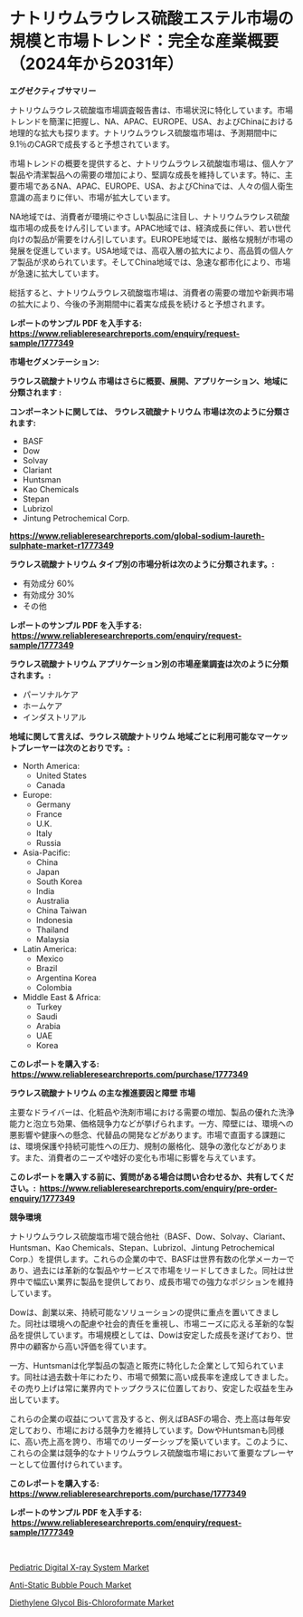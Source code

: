 <p><h1>ナトリウムラウレス硫酸エステル市場の規模と市場トレンド：完全な産業概要（2024年から2031年）</h1></p><p><strong>エグゼクティブサマリー</strong></p>
<p><p>ナトリウムラウレス硫酸塩市場調査報告書は、市場状況に特化しています。市場トレンドを簡潔に把握し、NA、APAC、EUROPE、USA、およびChinaにおける地理的な拡大も探ります。ナトリウムラウレス硫酸塩市場は、予測期間中に9.1％のCAGRで成長すると予想されています。</p><p>市場トレンドの概要を提供すると、ナトリウムラウレス硫酸塩市場は、個人ケア製品や清潔製品への需要の増加により、堅調な成長を維持しています。特に、主要市場であるNA、APAC、EUROPE、USA、およびChinaでは、人々の個人衛生意識の高まりに伴い、市場が拡大しています。</p><p>NA地域では、消費者が環境にやさしい製品に注目し、ナトリウムラウレス硫酸塩市場の成長をけん引しています。APAC地域では、経済成長に伴い、若い世代向けの製品が需要をけん引しています。EUROPE地域では、厳格な規制が市場の発展を促進しています。USA地域では、高収入層の拡大により、高品質の個人ケア製品が求められています。そしてChina地域では、急速な都市化により、市場が急速に拡大しています。</p><p>総括すると、ナトリウムラウレス硫酸塩市場は、消費者の需要の増加や新興市場の拡大により、今後の予測期間中に着実な成長を続けると予想されます。</p></p>
<p><strong>レポートのサンプル PDF を入手する: <a href="https://www.reliableresearchreports.com/enquiry/request-sample/1777349">https://www.reliableresearchreports.com/enquiry/request-sample/1777349</a></strong></p>
<p><strong>市場セグメンテーション:</strong></p>
<p><strong> ラウレス硫酸ナトリウム 市場はさらに概要、展開、アプリケーション、地域に分類されます :</strong></p>
<p><strong>コンポーネントに関しては、 ラウレス硫酸ナトリウム 市場は次のように分類されます: &nbsp;</strong></p>
<p><ul><li>BASF</li><li>Dow</li><li>Solvay</li><li>Clariant</li><li>Huntsman</li><li>Kao Chemicals</li><li>Stepan</li><li>Lubrizol</li><li>Jintung Petrochemical Corp.</li></ul></p>
<p><strong><a href="https://www.reliableresearchreports.com/global-sodium-laureth-sulphate-market-r1777349">https://www.reliableresearchreports.com/global-sodium-laureth-sulphate-market-r1777349</a></strong></p>
<p><strong> ラウレス硫酸ナトリウム タイプ別の市場分析は次のように分類されます。:</strong></p>
<p><ul><li>有効成分 60%</li><li>有効成分 30%</li><li>その他</li></ul></p>
<p><strong>レポートのサンプル PDF を入手する: &nbsp;<a href="https://www.reliableresearchreports.com/enquiry/request-sample/1777349">https://www.reliableresearchreports.com/enquiry/request-sample/1777349</a></strong></p>
<p><strong> ラウレス硫酸ナトリウム アプリケーション別の市場産業調査は次のように分類されます。:</strong></p>
<p><ul><li>パーソナルケア</li><li>ホームケア</li><li>インダストリアル</li></ul></p>
<p><strong>地域に関して言えば、ラウレス硫酸ナトリウム 地域ごとに利用可能なマーケットプレーヤーは次のとおりです。:</strong></p>
<p><ul>
    <li>
        North America:
        <ul>
            <li>United States</li>
            <li>Canada</li>
        </ul>
    </li>
    <li>
        Europe:
        <ul>
            <li>Germany</li>
            <li>France</li>
            <li>U.K.</li>
            <li>Italy</li>
            <li>Russia</li>
        </ul>
    </li>
    <li>
        Asia-Pacific:
        <ul>
            <li>China</li>
            <li>Japan</li>
            <li>South Korea</li>
            <li>India</li>
            <li>Australia</li>
            <li>China Taiwan</li>
            <li>Indonesia</li>
            <li>Thailand</li>
            <li>Malaysia</li>
        </ul>
    </li>
    <li>
        Latin America:
        <ul>
            <li>Mexico</li>
            <li>Brazil</li>
            <li>Argentina Korea</li>
            <li>Colombia</li>
        </ul>
    </li>
    <li>
        Middle East & Africa:
        <ul>
            <li>Turkey</li>
            <li>Saudi</li>
            <li>Arabia</li>
            <li>UAE</li>
            <li>Korea</li>
        </ul>
    </li>
    </ul></p>
<p><strong>このレポートを購入する: &nbsp;<a href="https://www.reliableresearchreports.com/purchase/1777349">https://www.reliableresearchreports.com/purchase/1777349</a></strong></p>
<p><strong>ラウレス硫酸ナトリウム の主な推進要因と障壁 市場</strong></p>
<p><p>主要なドライバーは、化粧品や洗剤市場における需要の増加、製品の優れた洗浄能力と泡立ち効果、価格競争力などが挙げられます。一方、障壁には、環境への悪影響や健康への懸念、代替品の開発などがあります。市場で直面する課題には、環境保護や持続可能性への圧力、規制の厳格化、競争の激化などがあります。また、消費者のニーズや嗜好の変化も市場に影響を与えています。</p></p>
<p><strong>このレポートを購入する前に、質問がある場合は問い合わせるか、共有してください。:&nbsp; <a href="https://www.reliableresearchreports.com/enquiry/pre-order-enquiry/1777349">https://www.reliableresearchreports.com/enquiry/pre-order-enquiry/1777349</a></strong></p>
<p><strong>競争環境</strong></p>
<p><p>ナトリウムラウレス硫酸塩市場で競合他社（BASF、Dow、Solvay、Clariant、Huntsman、Kao Chemicals、Stepan、Lubrizol、Jintung Petrochemical Corp.）を提供します。これらの企業の中で、BASFは世界有数の化学メーカーであり、過去には革新的な製品やサービスで市場をリードしてきました。同社は世界中で幅広い業界に製品を提供しており、成長市場での強力なポジションを維持しています。</p><p>Dowは、創業以来、持続可能なソリューションの提供に重点を置いてきました。同社は環境への配慮や社会的責任を重視し、市場ニーズに応える革新的な製品を提供しています。市場規模としては、Dowは安定した成長を遂げており、世界中の顧客から高い評価を得ています。</p><p>一方、Huntsmanは化学製品の製造と販売に特化した企業として知られています。同社は過去数十年にわたり、市場で頻繁に高い成長率を達成してきました。その売り上げは常に業界内でトップクラスに位置しており、安定した収益を生み出しています。</p><p>これらの企業の収益について言及すると、例えばBASFの場合、売上高は毎年安定しており、市場における競争力を維持しています。DowやHuntsmanも同様に、高い売上高を誇り、市場でのリーダーシップを築いています。このように、これらの企業は競争的なナトリウムラウレス硫酸塩市場において重要なプレーヤーとして位置付けられています。</p></p>
<p><strong>このレポートを購入する: &nbsp; <a href="https://www.reliableresearchreports.com/purchase/1777349">https://www.reliableresearchreports.com/purchase/1777349</a></strong></p>
<p><strong>レポートのサンプル PDF を入手する: &nbsp;<a href="https://www.reliableresearchreports.com/enquiry/request-sample/1777349">https://www.reliableresearchreports.com/enquiry/request-sample/1777349</a></strong><strong></strong></p>
<p>&nbsp;</p>
<p><p><a href="https://www.linkedin.com/pulse/pediatric-digital-x-ray-system-market-share-amp-new-trends-analysis-y4ypf?trackingId=VxHElKSQ2fZMT%2BcKX9vPQA%3D%3D">Pediatric Digital X-ray System Market</a></p><p><a href="https://www.linkedin.com/pulse/anti-static-bubble-pouch-market-research-report-key-successful-p903f?trackingId=1%2BgO%2BTvrTuoQpCeAg%2Fxsug%3D%3D">Anti-Static Bubble Pouch Market</a></p><p><a href="https://www.linkedin.com/pulse/diethylene-glycol-bis-chloroformate-market-size-2024-2031-refef?trackingId=cCdd%2B2DJ6J2N%2FF1%2Bw7yZfA%3D%3D">Diethylene Glycol Bis-Chloroformate Market</a></p></p>